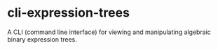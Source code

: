 # cli-expression-trees
A CLI (command line interface) for viewing and manipulating algebraic binary expression trees.
